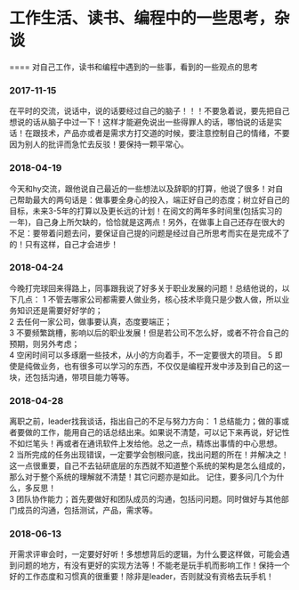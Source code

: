  #  工作生活、读书、编程中的一些思考，杂谈
 ====
 对自己工作，读书和编程中遇到的一些事，看到的一些观点的思考

### 2017-11-15

在平时的交流，说话中，说的话要经过自己的脑子！！！不要急着说，要先把自己想说的话从脑子中过一下！这样才能避免说出一些得罪人的话，哪怕说的话是实话！在跟技术，产品亦或者是需求方打交道的时候，要注意控制自己的情绪，不要因为别人的批评而急忙去反驳！要保持一颗平常心。

### 2018-04-19
今天和hy交流，跟他说自己最近的一些想法以及辞职的打算，他说了很多！对自己帮助最大的两句话是：做事要全身心的投入，端正好自己的态度；树立好自己的目标，未来3-5年的打算以及更长远的计划！在阅文的两年多时间里(包括实习的一年)，自己身上所欠缺的，恰恰就是这两点！另外，在做事上自己还存在很大的不足：要带着问题去问，要保证自己提的问题是经过自己所思考而实在是完成不了的！只有这样，自己才会进步！


### 2018-04-24   
今晚打完球回来得路上，同事跟我说了好多关于职业发展的问题！总结他说的，以下几点：
1  不管去哪家公司都需要人做业务，核心技术毕竟只是少数人做，所以业务知识还是需要好好学的；   
2  去任何一家公司，做事要认真，态度要端正；  
3  不要频繁跳槽，影响以后的职业发展！但是若公司不怎么好，或者不符合自己的预期，则另外考虑；  
4  空闲时间可以多琢磨一些技术，从小的方向着手，不一定要很大的项目。
5  即使是纯做业务，也有很多可以学习的东西，不仅仅是编程开发中涉及到自己的这一块，还包括沟通，带项目能力等等。
    

### 2018-04-28
离职之前，leader找我谈话，指出自己的不足与努力方向：
1 总结能力；做的事或者要做的工作，能用自己的话总结出来。如果说不清楚，可以记下来再说，好记性不如烂笔头！再或者在通讯软件上发给他。总之一点，精炼出事情的中心思想。    
2 当所完成的任务出现错误，一定要学会刨根问底，找出问题的所在！并解决之！这一点很重要，自己不去钻研底层的东西就不知道整个系统的架构是怎么组成的，那么对于整个系统的理解就不清楚！其它问题亦是如此。 记住，要多问几个为什么，多反思！        
3 团队协作能力；首先要做好和团队成员的沟通，包括问问题。同时做好与其他部门成员的沟通，包括测试，产品，需求等。   


### 2018-06-13
开需求评审会时，一定要好好听！多想想背后的逻辑，为什么要这样做，可能会遇到问题的地方，有没有更好的实现方法等！不能老是玩手机而影响工作！保持一个好的工作态度和习惯真的很重要！除非是leader，否则就没有资格去玩手机！